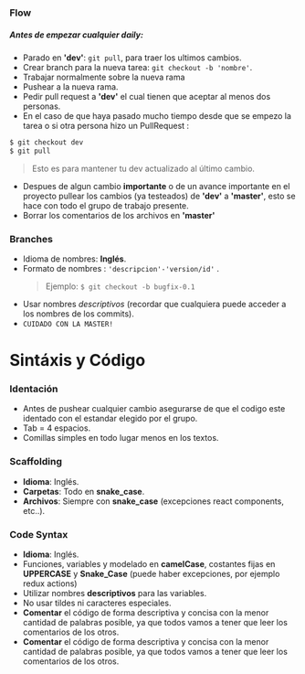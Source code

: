 ### Flow

##### Antes de empezar cualquier daily:

-  Parado en **'dev'**: `git pull`, para traer los ultimos cambios.
-  Crear branch para la nueva tarea: `git checkout -b 'nombre'`.
-  Trabajar normalmente sobre la nueva rama
-  Pushear a la nueva rama.
-  Pedir pull request a **'dev'** el cual tienen que aceptar al menos dos personas.
-  En el caso de que haya pasado mucho tiempo desde que se empezo la tarea o si otra persona hizo un PullRequest :

```sh
$ git checkout dev
$ git pull
```

> Esto es para mantener tu dev actualizado al último cambio.

-  Despues de algun cambio **importante** o de un avance importante en el proyecto pullear los cambios (ya testeados) de **'dev'** a **'master'**, esto se hace con todo el grupo de trabajo presente.
-  Borrar los comentarios de los archivos en **'master'**

### Branches

-  Idioma de nombres: **Inglés**.
-  Formato de nombres : `'descripcion'-'version/id'` .
   > Ejemplo: `$ git checkout -b bugfix-0.1`
-  Usar nombres _descriptivos_ (recordar que cualquiera puede acceder a los nombres de los commits).
-  `CUIDADO CON LA MASTER!`

# Sintáxis y Código

### Identación

-  Antes de pushear cualquier cambio asegurarse de que el codigo este identado con el estandar elegido por el grupo.
-  Tab = 4 espacios.
-  Comillas simples en todo lugar menos en los textos.

### Scaffolding

-  **Idioma**: Inglés.
-  **Carpetas**: Todo en **snake_case**.
-  **Archivos**: Siempre con **snake_case** (excepciones react components, etc..).

### Code Syntax

-  **Idioma**: Inglés.
-  Funciones, variables y modelado en **camelCase**, costantes fijas en **UPPERCASE** y **Snake_Case** (puede haber excepciones, por ejemplo redux actions)
-  Utilizar nombres **descriptivos** para las variables.
-  No usar tildes ni caracteres especiales.
-  **Comentar** el código de forma descriptiva y concisa con la menor cantidad de palabras posible, ya que todos vamos a tener que leer los comentarios de los otros.
-  **Comentar** el código de forma descriptiva y concisa con la menor cantidad de palabras posible, ya que todos vamos a tener que leer los comentarios de los otros.
